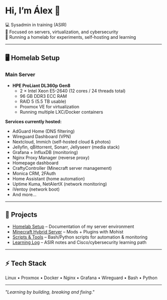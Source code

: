 # Hi, I’m Álex 👋

💻 Sysadmin in training (ASIR)  
🔧 Focused on servers, virtualization, and cybersecurity  
🚀 Running a homelab for experiments, self-hosting and learning  

---

## 🖥️ Homelab Setup

### Main Server
- **HPE ProLiant DL360p Gen8**
  - 2 × Intel Xeon E5-2640 (12 cores / 24 threads total)
  - 96 GB DDR3 ECC RAM
  - RAID 5 (5.5 TB usable)
  - Proxmox VE for virtualization
  - Running multiple LXC/Docker containers

**Services currently hosted:**
- AdGuard Home (DNS filtering)
- Wireguard Dashboard (VPN)
- Nextcloud, Immich (self-hosted cloud & photos)
- Jellyfin, qBittorrent, Sonarr, Jellyseerr (media stack)
- Grafana + InfluxDB (monitoring)
- Nginx Proxy Manager (reverse proxy)
- Homepage dashboard
- CraftyController (Minecraft server management)
- Monica CRM, 2FAuth
- Home Assistant (home automation)
- Uptime Kuma, NetAlertX (network monitoring)
- iVentoy (network boot)
- And more...

---

## 🔨 Projects
- [Homelab Setup](#) – Documentation of my server environment  
- [Minecraft Hybrid Server](#) – Mods + Plugins with Mohist  
- [Scripts & Tools](#) – Bash/Python scripts for automation & monitoring  
- [Learning Log](#) – ASIR notes and Cisco/cybersecurity learning path  

---

## ⚡ Tech Stack
Linux • Proxmox • Docker • Nginx • Grafana • Wireguard • Bash • Python

---
*"Learning by building, breaking and fixing."*
